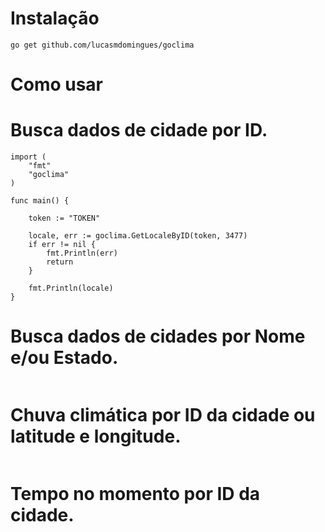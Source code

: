 Instalação
=====

``` 
go get github.com/lucasmdomingues/goclima
```

Como usar
=====

# Busca dados de cidade por ID.

```
import (
	"fmt"
	"goclima"
)

func main() {

	token := "TOKEN"

	locale, err := goclima.GetLocaleByID(token, 3477)
	if err != nil {
		fmt.Println(err)
		return
	}

	fmt.Println(locale)
}
```

# Busca dados de cidades por Nome e/ou Estado.

```

```

# Chuva climática por ID da cidade ou latitude e longitude.

```

```

# Tempo no momento por ID da cidade.

```

```

